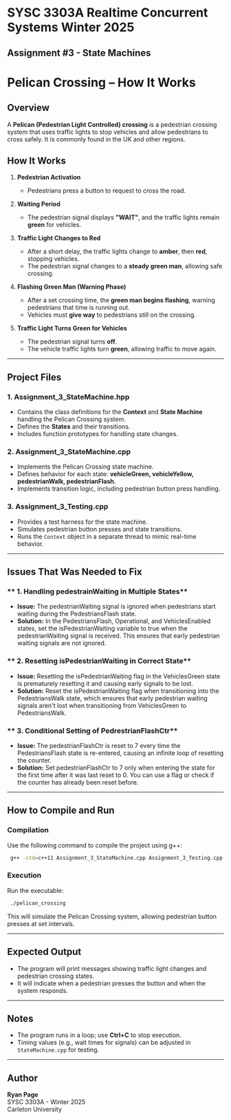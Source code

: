 # SYSC 3303A Realtime Concurrent Systems Winter 2025

## Assignment #3 - State Machines

# **Pelican Crossing – How It Works**

## **Overview**

A **Pelican (Pedestrian Light Controlled) crossing** is a pedestrian crossing system that uses traffic lights to stop vehicles and allow pedestrians to cross safely. It is commonly found in the UK and other regions.

## **How It Works**

1. **Pedestrian Activation**

   - Pedestrians press a button to request to cross the road.

2. **Waiting Period**

   - The pedestrian signal displays **"WAIT"**, and the traffic lights remain **green** for vehicles.

3. **Traffic Light Changes to Red**

   - After a short delay, the traffic lights change to **amber**, then **red**, stopping vehicles.
   - The pedestrian signal changes to a **steady green man**, allowing safe crossing.

4. **Flashing Green Man (Warning Phase)**

   - After a set crossing time, the **green man begins flashing**, warning pedestrians that time is running out.
   - Vehicles must **give way** to pedestrians still on the crossing.

5. **Traffic Light Turns Green for Vehicles**

   - The pedestrian signal turns **off**.
   - The vehicle traffic lights turn **green**, allowing traffic to move again.

---

## **Project Files**

### **1. Assignment_3_StateMachine.hpp**

- Contains the class definitions for the **Context** and **State Machine** handling the Pelican Crossing system.
- Defines the **States** and their transitions.
- Includes function prototypes for handling state changes.

### **2. Assignment_3_StateMachine.cpp**

- Implements the Pelican Crossing state machine.
- Defines behavior for each state: **vehicleGreen, vehicleYellow, pedestrianWalk, pedestrianFlash**.
- Implements transition logic, including pedestrian button press handling.

### **3. Assignment_3_Testing.cpp**

- Provides a test harness for the state machine.
- Simulates pedestrian button presses and state transitions.
- Runs the `Context` object in a separate thread to mimic real-time behavior.

---
## **Issues That Was Needed to Fix**

### ** 1. Handling pedestrainWaiting in Multiple States**

- **Issue:** The pedestrianWaiting signal is ignored when pedestrians start waiting during the PedestriansFlash state.
- **Solution:** In the PedestriansFlash, Operational, and VehiclesEnabled states, set the isPedestrianWaiting variable to true when the pedestrianWaiting signal is received. This ensures that early pedestrian waiting signals are not ignored.

### ** 2. Resetting isPedestrianWaiting in Correct State**

- **Issue:** Resetting the isPedestrianWaiting flag in the VehiclesGreen state is prematurely resetting it and causing early signals to be lost.
- **Solution:** Reset the isPedestrianWaiting flag when transitioning into the PedestriansWalk state, which ensures that early pedestrian waiting signals aren't lost when transitioning from VehiclesGreen to PedestriansWalk.

### ** 3. Conditional Setting of PedrestrianFlashCtr**

- **Issue:** The pedestrianFlashCtr is reset to 7 every time the PedestriansFlash state is re-entered, causing an infinite loop of resetting the counter.
- **Solution:** Set pedestrianFlashCtr to 7 only when entering the state for the first time after it was last reset to 0. You can use a flag or check if the counter has already been reset before.
---

## **How to Compile and Run**

### **Compilation**

Use the following command to compile the project using g++:

```bash
 g++ -std=c++11 Assignment_3_StateMachine.cpp Assignment_3_Testing.cpp -o pelican_crossing -pthread
```

### **Execution**

Run the executable:

```bash
 ./pelican_crossing
```

This will simulate the Pelican Crossing system, allowing pedestrian button presses at set intervals.

---

## **Expected Output**

- The program will print messages showing traffic light changes and pedestrian crossing states.
- It will indicate when a pedestrian presses the button and when the system responds.

---

## **Notes**

- The program runs in a loop; use **Ctrl+C** to stop execution.
- Timing values (e.g., wait times for signals) can be adjusted in `StateMachine.cpp` for testing.

---

## **Author**

**Ryan Page**\
SYSC 3303A - Winter 2025\
Carleton University


